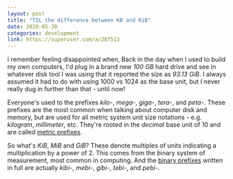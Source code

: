 ```yaml
---
layout: post
title: "TIL the difference between KB and KiB"
date: 2020-05-30
categories: development
link: https://superuser.com/a/287513
---
```


I remember feeling disappointed when, Back in the day when I used to build my own computers, I'd plug in a brand new _100 GB_ hard drive and see in whatever disk tool I was using that it reported the size as _93.13 GiB_.
I always assumed it had to do with using 1000 vs 1024 as the base unit, but I never really dug in further than that - until now!

Everyone's used to the prefixes _kilo-_, _mega-_, _giga-_, _tera-_, and _peta-_.
These prefixes are the most common when talking about computer disk and memory, but are used for all metric system unit size notations - e.g. _kilogram_, _millimeter_, etc.
They're rooted in the _decimal_ base unit of 10 and are called [metric prefixes](https://en.wikipedia.org/wiki/Metric_prefix).

So what's _KiB_, _MiB_ and _GiB_?
These denote multiples of units indicating a multiplication by a power of 2.
This comes from the binary system of measurement, most common in computing.
And the [binary prefixes](https://en.wikipedia.org/wiki/Binary_prefix) written in full are actually _kibi-_, _mebi-_, _gibi-_, _tebi-_, and _pebi-_.  
